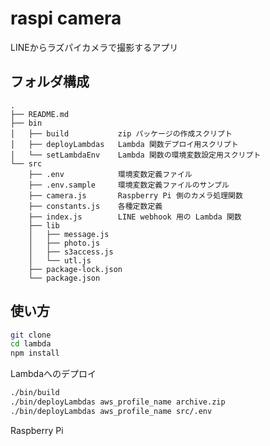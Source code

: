 # raspi camera
LINEからラズパイカメラで撮影するアプリ


## フォルダ構成

```
.
├── README.md
├── bin
│   ├── build           zip パッケージの作成スクリプト
│   ├── deployLambdas   Lambda 関数デプロイ用スクリプト
│   └── setLambdaEnv    Lambda 関数の環境変数設定用スクリプト
└── src
    ├── .env            環境変数定義ファイル
    ├── .env.sample     環境変数定義ファイルのサンプル
    ├── camera.js       Raspberry Pi 側のカメラ処理関数
    ├── constants.js    各種定数定義
    ├── index.js        LINE webhook 用の Lambda 関数
    ├── lib
    │   ├── message.js
    │   ├── photo.js
    │   ├── s3access.js
    │   └── utl.js
    ├── package-lock.json
    └── package.json
```

## 使い方

```bash
git clone
cd lambda
npm install
```

Lambdaへのデプロイ
```bash
./bin/build
./bin/deployLambdas aws_profile_name archive.zip
./bin/deployLambdas aws_profile_name src/.env
```

Raspberry Pi
```bash
```

